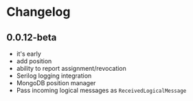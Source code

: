 # Changelog

## 0.0.12-beta
* it's early
* add position
* ability to report assignment/revocation
* Serilog logging integration
* MongoDB position manager
* Pass incoming logical messages as `ReceivedLogicalMessage`